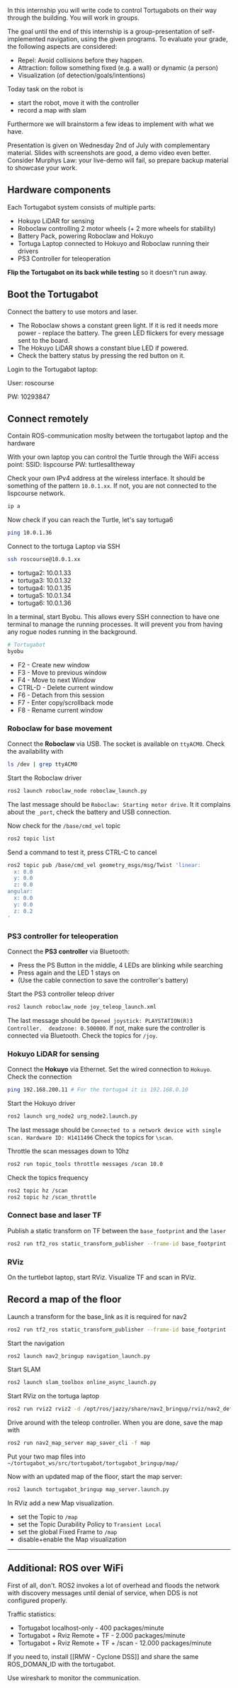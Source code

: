 In this internship you will write code to control Tortugabots on their way through the building. You will work in groups.  

The goal until the end of this internship is a group-presentation of self-implemented navigation, using the given programs. To evaluate your grade, the following aspects are considered:
* Repel: Avoid collisions before they happen.
* Attraction: follow something fixed (e.g. a wall) or dynamic (a person)
* Visualization (of detection/goals/intentions)

Today task on the robot is 
* start the robot, move it with the controller
* record a map with slam 

Furthermore we will brainstorm a few ideas to implement with what we have.

Presentation is given on Wednesday 2nd of July with complementary material. Slides with screenshots are good, a demo video even better. Consider Murphys Law: your live-demo will fail, so prepare backup material to showcase your work.

## Hardware components

Each Tortugabot system consists of multiple parts:
* Hokuyo LiDAR for sensing
* Roboclaw controlling 2 motor wheels (+ 2 more wheels for stability)
* Battery Pack, powering Roboclaw and Hokuyo
* Tortuga Laptop connected to Hokuyo and Roboclaw running their drivers
* PS3 Controller for teleoperation

**Flip the Tortugabot on its back while testing** so it doesn't run away.

## Boot the Tortugabot

Connect the battery to use motors and laser.
* The Roboclaw shows a constant green light. If it is red it needs more power - replace the battery. The green LED flickers for every message sent to the board.
* The Hokuyo LiDAR shows a constant blue LED if powered.
* Check the battery status by pressing the red button on it. 

Login to the Tortugabot laptop:

User: roscourse

PW: 10293847

## Connect remotely

Contain ROS-communication moslty between the tortugabot laptop and the hardware 

With your own laptop you can control the Turtle through the WiFi access point:
SSID: lispcourse
PW: turtlesalltheway

Check your own IPv4 address at the wireless interface. It should be something of the pattern `10.0.1.xx`. If not, you are not connected to the lispcourse network.
```bash
ip a
```
Now check if you can reach the Turtle, let's say tortuga6
```bash
ping 10.0.1.36
```
Connect to the tortuga Laptop via SSH
```bash
ssh roscourse@10.0.1.xx
```
* tortuga2: 10.0.1.33
* tortuga3: 10.0.1.32
* tortuga4: 10.0.1.35
* tortuga5: 10.0.1.34
* tortuga6: 10.0.1.36

In a terminal, start Byobu. This allows every SSH connection to have one terminal to manage the running processes. It will prevent you from having any rogue nodes running in the background.
```bash
# Tortugabot
byobu
```
* F2 - Create new window
* F3 - Move to previous window
* F4 - Move to next Window
* CTRL-D - Delete current window
* F6 - Detach from this session
* F7 - Enter copy/scrollback mode
* F8 - Rename current window

### Roboclaw for base movement

Connect the **Roboclaw** via USB. The socket is available on `ttyACM0`.  Check the availability with
```bash
ls /dev | grep ttyACM0
```
Start the Roboclaw driver
```bash
ros2 launch roboclaw_node roboclaw_launch.py
```
The last message should be `Roboclaw: Starting motor drive`.  It it complains about the `_port`, check the battery and USB connection.

Now check for the `/base/cmd_vel` topic
```bash
ros2 topic list
```
Send a command to test it, press CTRL-C to cancel
```bash
ros2 topic pub /base/cmd_vel geometry_msgs/msg/Twist 'linear:
  x: 0.0
  y: 0.0
  z: 0.0
angular:
  x: 0.0
  y: 0.0
  z: 0.2
' 
```
### PS3 controller for teleoperation

Connect the **PS3 controller** via Bluetooth: 
* Press the PS Button in the middle, 4 LEDs are blinking while searching
* Press again and the LED 1 stays on
* (Use the cable connection to save the controller's battery)

Start the PS3 controller teleop driver
```bash
ros2 launch roboclaw_node joy_teleop_launch.xml
```
The last message should be `Opened joystick: PLAYSTATION(R)3 Controller.  deadzone: 0.500000`. If not, make sure the controller is connected via Bluetooth. Check the topics for `/joy`. 

### Hokuyo LiDAR for sensing

Connect the **Hokuyo** via Ethernet. Set the wired connection to `Hokuyo`.  Check the connection
```bash
ping 192.168.200.11 # For the tortuga4 it is 192.168.0.10
```
Start the Hokuyo driver
```bash
ros2 launch urg_node2 urg_node2.launch.py
```
The last message should be 
`Connected to a network device with single scan. Hardware ID: H1411496`
Check the topics for `\scan`.

Throttle the scan messages down to 10hz
```bash
ros2 run topic_tools throttle messages /scan 10.0
```
Check the topics frequency
```bash
ros2 topic hz /scan
ros2 topic hz /scan_throttle
```
### Connect base and laser TF

Publish a static transform on TF between the `base_footprint` and the `laser`
```bash
ros2 run tf2_ros static_transform_publisher --frame-id base_footprint --child-frame-id laser
```
### RViz

On the turtlebot laptop, start RViz. Visualize TF and scan in RViz.

## Record a map of the floor

Launch a transform for the base_link as it is required for nav2
```bash
ros2 run tf2_ros static_transform_publisher --frame-id base_footprint --child-frame-id base_link
```
Start the navigation
```bash
ros2 launch nav2_bringup navigation_launch.py
```
Start SLAM
```bash
ros2 launch slam_toolbox online_async_launch.py
```
Start RViz on the tortuga laptop
```bash
ros2 run rviz2 rviz2 -d /opt/ros/jazzy/share/nav2_bringup/rviz/nav2_default_view.rviz
```
Drive around with the teleop controller. When you are done, save the map with 
```bash
ros2 run nav2_map_server map_saver_cli -f map
```
Put your two map files into `~/tortugabot_ws/src/tortugabot/tortugabot_bringup/map/`

Now with an updated map of the floor, start the map server:
```bash
ros2 launch tortugabot_bringup map_server.launch.py
```

In RViz add a new Map visualization.
* set the Topic to `/map`
* set the Topic Durability Policy to `Transient Local`
* set the global Fixed Frame to `/map`
* disable+enable the Map visualization

---
## Additional: ROS over WiFi

First of all, don't. ROS2 invokes a lot of overhead and floods the network with discovery messages until denial of service, when DDS is not configured properly.

Traffic statistics:
* Tortugabot localhost-only - 400 packages/minute
* Tortugabot + Rviz Remote + TF - 2.000 packages/minute 
* Tortugabot + Rviz Remote + TF + /scan - 12.000 packages/minute 

If you need to, install [[RMW - Cyclone DSS]] and share the same ROS_DOMAN_ID with the tortugabot.

Use wireshark to monitor the communication.